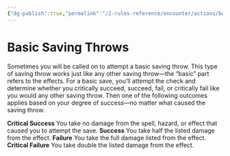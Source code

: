 ```yaml
---
{"dg-publish":true,"permalink":"/2-rules-reference/encounter/actions/basic-actions/basic-saving-throw/","noteIcon":""}
---
```


# Basic Saving Throws

Sometimes you will be called on to attempt a basic saving throw. This type of saving throw works just like any other saving throw—the “basic” part refers to the effects. For a basic save, you’ll attempt the check and determine whether you critically succeed, succeed, fail, or critically fail like you would any other saving throw. Then one of the following outcomes applies based on your degree of success—no matter what caused the saving throw.

**Critical Success** You take no damage from the spell, hazard, or effect that caused you to attempt the save.
**Success** You take half the listed damage from the effect.
**Failure** You take the full damage listed from the effect.
**Critical Failure** You take double the listed damage from the effect.